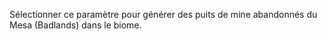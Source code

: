 Sélectionner ce paramètre pour générer des puits de mine abandonnés du Mesa (Badlands) dans le biome.